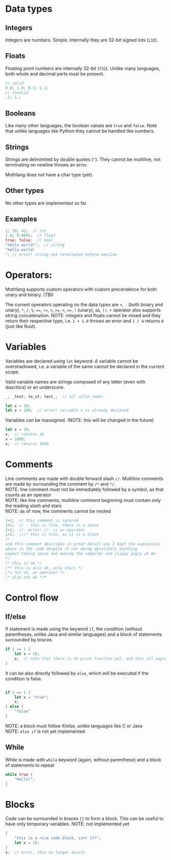 # Data types
## Integers
Integers are numbers. Simple. Internally they are 32-bit signed ints (`i32`).

## Floats
Floating point numbers are internally 32-bit (`f32`). Unlike many languages, both whole and decimal parts must be present.
```rs
// valid
0.0; 1.0; 0.1; 1.1;
// invalid
.1; 1.;

```

## Booleans
Like many other languages, the boolean values are `true` and `false`. Note that unlike languages like Python they cannot be handled like numbers.

## Strings
Strings are delmimited by double quotes (`"`). They cannot be multiline, not terminating on newline throws an error.

Mothlang does not have a char type (yet).

## Other types
No other types are implemented so far.

## Examples
```rs
1; 20; 42;  // int
1.0; 0.0001;  // float
true; false;  // bool
"hello world!";  // string
"hello world!
"; // error! string not terminated before newline
```

# Operators:
Mothlang supports custom operators with custom precendence for both unary and binary. (TBI)

The current operators operating on the data types are `+`, `-` (both binary and unary), `*`, `/`, `%`, `==`, `!=`, `>`, `>=`, `<`, `<=`, `!` (unary), `&&`, `||`. `+` operator also supports string concatenation.
NOTE: integers and floats cannot be mixed and they return their respective type, i.e. `1 + 1.0` throws an error and `1 / 4` returns `0` (just like Rust).


# Variables
Variables are declared using `let` keyword. A variable cannot be overshadowed, i.e. a variable of the same cannot be declared in the current scope.

Valid variable names are strings composed of any letter (even with diacritics) or an underscore.
```rs
_; _test; te_st; test_;  // all valid names

let x = 10;
let x = 100;  // error! variable x is already declared
```
Variables can be reassigned. (NOTE: this will be changed in the future)
```rs
let x = 10;
x;  // returns 10
x = 1000;
x;  // returns 1000
```

# Comments
Line comments are made with double forward slash `//`. Multiline comments are made by surrounding the comment by `/*` and `*/`.
<br>NOTE: line comment must not be immediately followed by a symbol, as that counts as an operator
<BR>NOTE: like line comments, multiline comment beginning must contain only the leading slash and stars
<br>NOTE: as of now, the comments cannot be nested
```rs
1+1;  // this comment is ignored
1+1;  // - this is fine, there is a space
1+1;  //- error! //- is an operator
1+1;  //// this is fine, as it is a slash
/*
and this comment describes in great detail why I kept the expression
above in the code despite it not doing absolutely anything
expect taking space and making the compiler and clippy angry at me.
*/
/* this is ok */
/** this is also ok, only stars */
/*= not ok, an operator */
/* also not ok */*
```


# Control flow
## If/else
If statement is made using the keyword `if`, the condition (without parentheses, unlike Java and similar languages) and a block of statements surrounded by braces.
```rs
if 1 == 1 {
    let x = 10;
    x;  // note that there is no print function yet, and this all expression statements are printed
}
```
It can be also directly followed by `else`, which will be executed if the condition is false.
```rs

if 2 == 1 {
    let x = "true";
    x;
} else {
    "false"
}
```
NOTE: a block must follow if/else, unlike languages like C or Java
<br>NOTE: `else if` is not yet implemented

## While
While is made with `while` keyword (again, without parenthese) and a block of statements to repeat
```rs
while true {
    "Hello!";
}
```


# Blocks
Code can be surrounded in braces `{}` to form a block. This can be useful to have only temporary variables.
NOTE: not implemented yet
```rs
{
    "this is a nice code block, isnt it?";
    let x = 10;
}
x;  // error, this no longer exists
```